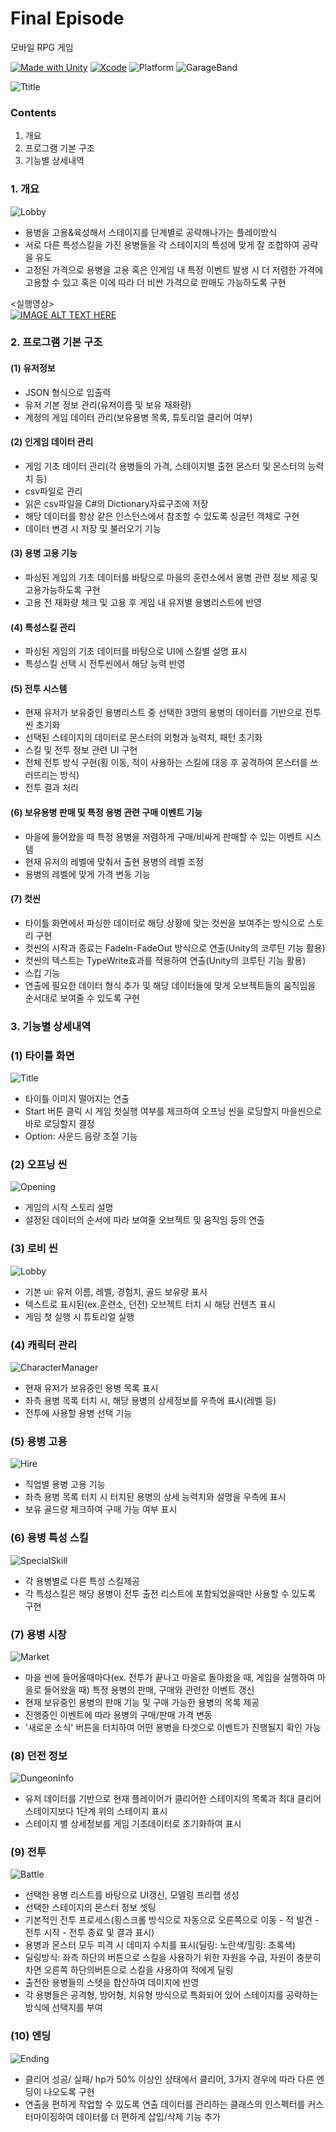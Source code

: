 # Final Episode

모바일 RPG 게임

[![Made with Unity](https://img.shields.io/badge/Made%20with-Unity-57b9d3.svg?style=flat&logo=unity)](https://unity3d.com)         [![Xcode](https://img.shields.io/badge/Xcode-11.0-blue)](https://developer.apple.com/xcode/) ![Platform](https://img.shields.io/badge/iOS-12-green) ![GarageBand](https://img.shields.io/badge/Sound-GarageBand-orange)

![Ttitle](./Img/Title.png)

### Contents
1. 개요
2. 프로그램 기본 구조
3. 기능별 상세내역

### 1. 개요
![Lobby](./Img/Lobby.png)

- 용병을 고용&육성해서 스테이지를 단계별로 공략해나가는 플레이방식
- 서로 다른 특성스킬을 가진 용병들을 각 스테이지의 특성에 맞게 잘 조합하여 공략을 유도
- 고정된 가격으로 용병을 고용 혹은 인게임 내 특정 이벤트 발생 시 더 저렴한 가격에 고용할 수 있고 혹은 이에 따라 더 비싼 가격으로 판매도 가능하도록 구현

<실행영상>  
[![IMAGE ALT TEXT HERE](http://img.youtube.com/vi/q3uSfJLIHHw/0.jpg)](https://www.youtube.com/watch?v=q3uSfJLIHHw)

### 2. 프로그램 기본 구조

#### (1) 유저정보
- JSON 형식으로 입출력
- 유저 기본 정보 관리(유저이름 및 보유 재화량)
- 계정의 게임 데이터 관리(보유용병 목록, 튜토리얼 클리어 여부)

#### (2) 인게임 데이터 관리
- 게임 기초 데이터 관리(각 용병들의 가격, 스테이지별 출현 몬스터 및 몬스터의 능력치 등)
- csv파일로 관리
- 읽은 csv파일을 C#의 Dictionary자료구조에 저장
- 해당 데이터를 항상 같은 인스턴스에서 참조할 수 있도록 싱글턴 객체로 구현
- 데이터 변경 시 저장 및 불러오기 기능

#### (3) 용병 고용 기능
- 파싱된 게임의 기초 데이터를 바탕으로 마을의 훈련소에서 용병 관련 정보 제공 및 고용가능하도록  구현
- 고용 전 재화량 체크 및 고용 후 게임 내 유저별 용병리스트에 반영

#### (4) 특성스킬 관리
- 파싱된 게임의 기초 데이터를 바탕으로 UI에 스킬별 설명 표시
- 특성스킬 선택 시 전투씬에서 해당 능력 반영

#### (5) 전투 시스템
- 현재 유저가 보유중인 용병리스트 중 선택한 3명의 용병의 데이터를 기반으로 전투씬 초기화
- 선택된 스테이지의 데이터로 몬스터의 외형과 능력치, 패턴 초기화
- 스킬 및 전투 정보 관련 UI 구현
- 전체 전투 방식 구현(횡 이동, 적이 사용하는 스킬에 대응 후 공격하여 몬스터를 쓰러뜨리는 방식)
- 전투 결과 처리

#### (6) 보유용병 판매 및 특정 용병 관련 구매 이벤트 기능
- 마을에 들어왔을 때 특정 용병을 저렴하게 구매/비싸게 판매할 수 있는 이벤트 시스템
- 현재 유저의 레벨에 맞춰서 출현 용병의 레벨 조정
- 용병의 레벨에 맞게 가격 변동 기능

#### (7) 컷씬
- 타이틀 화면에서 파싱한 데이터로 해당 상황에 맞는 컷씬을 보여주는 방식으로 스토리 구현
- 컷씬의 시작과 종료는 FadeIn-FadeOut 방식으로 연출(Unity의 코루틴 기능 활용)
- 컷씬의 텍스트는 TypeWrite효과를 적용하여 연출(Unity의 코루틴 기능 활용)
- 스킵 기능
- 연출에 필요한 데이터 형식 추가 및 해당 데이터들에 맞게 오브젝트들의 움직임을 순서대로 보여줄 수 있도록 구현

### 3. 기능별 상세내역
### (1) 타이틀 화면
![Title](./Img/Title.png)
- 타이틀 이미지 떨어지는 연출
- Start 버튼 클릭 시 게임 첫실행 여부를 체크하여 오프닝 씬을 로딩할지 마을씬으로 바로 로딩할지 결정
- Option: 사운드 음량 조절 기능

### (2) 오프닝 씬
![Opening](./Img/Opening.png)
- 게임의 시작 스토리 설명
- 설정된 데이터의 순서에 따라 보여줄 오브젝트 및 움직임 등의 연출

### (3) 로비 씬
![Lobby](./Img/Lobby.png)
- 기본 ui: 유저 이름, 레벨, 경험치, 골드 보유량 표시
- 텍스트로 표시된(ex.훈련소, 던전) 오브젝트 터치 시 해당 컨텐츠 표시
- 게임 첫 실행 시 튜토리얼 실행

### (4) 캐릭터 관리
![CharacterManager](./Img/CharacterManager.png)
- 현재 유저가 보유중인 용병 목록 표시
- 좌측 용병 목록 터치 시, 해당 용병의 상세정보를 우측에 표시(레벨 등)
- 전투에 사용할 용병 선택 기능

### (5) 용병 고용
![Hire](./Img/Hire.png)
- 직업별 용병 고용 기능
- 좌측 용병 목록 터치 시 터치된 용병의 상세 능력치와 설명을 우측에 표시
- 보유 골드량 체크하여 구매 가능 여부 표시

### (6) 용병 특성 스킬
![SpecialSkill](./Img/SpecialSkill.png)
- 각 용병별로 다른 특성 스킬제공
- 각 특성스킬은 해당 용병이 전투 출전 리스트에 포함되었을때만 사용할 수 있도록 구현

### (7) 용병 시장
![Market](./Img/Market.png)
- 마을 씬에 들어올때마다(ex. 전투가 끝나고 마을로 돌아왔을 때, 게임을 실행하여 마을로 들어왔을 때) 특정 용병의 판매, 구매와 관련한 이벤트 갱신
- 현재 보유중인 용병의 판매 기능 및 구매 가능한 용병의 목록 제공
- 진행중인 이벤트에 따라 용병의 구매/판매 가격 변동
- '새로운 소식' 버튼을 터치하여 어떤 용병을 타겟으로 이벤트가 진행될지 확인 가능

### (8) 던전 정보
![DungeonInfo](./Img/DungeonInfo.png)
- 유저 데이터를 기반으로 현재 플레이어가 클리어한 스테이지의 목록과 최대 클리어 스테이지보다 1단계 위의 스테이지 표시
- 스테이지 별 상세정보를 게임 기초데이터로 초기화하여 표시

### (9) 전투
![Battle](./Img/Battle.png)
- 선택한 용병 리스트를 바탕으로 UI갱신, 모델링 프리팹 생성
- 선택한 스테이지의 몬스터 정보 셋팅
- 기본적인 전투 프로세스(횡스크롤 방식으로 자동으로 오른쪽으로 이동 - 적 발견 - 전투 시작 - 전투 종료 및 결과 표시)
- 용병과 몬스터 모두 피격 시 데미지 수치를 표시(딜링: 노란색/힐링: 초록색)
- 딜링방식: 좌측 하단의 버튼으로 스킬을 사용하기 위한 자원을 수급, 자원이 충분히 차면 오른쪽 하단의버튼으로 스킬을 사용하여 적에게 딜링
- 출전한 용병들의 스텟을 합산하여 데미지에 반영
- 각 용병들은 공격형, 방어형, 치유형 방식으로 특화되어 있어 스테이지를 공략하는 방식에 선택지를 부여

### (10) 엔딩
![Ending](./Img/Ending.png)
- 클리어 성공/ 실패/ hp가 50% 이상인 상태에서 클리어, 3가지 경우에 따라 다른 엔딩이 나오도록 구현
- 연출을 편하게 작업할 수 있도록 연출 데이터를 관리하는 클래스의 인스펙터를 커스터마이징하여 데이터를 더 편하게 삽입/삭제 기능 추가

